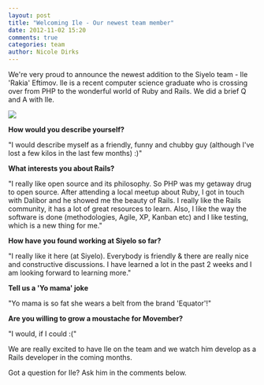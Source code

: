 ```yaml
---
layout: post
title: "Welcoming Ile - Our newest team member"
date: 2012-11-02 15:20
comments: true
categories: team
author: Nicole Dirks
---
```


We're very proud to announce the newest addition to the Siyelo team - Ile 'Rakia' Eftimov. Ile is a recent computer science graduate who is crossing over from PHP to the wonderful world of Ruby and Rails. We did a brief Q and A with Ile.

![](/images/posts/ile.jpg)

**How would you describe yourself?**

"I would describe myself as a friendly, funny and chubby guy (although I've lost a few kilos in the last few months) :)"

**What interests you about Rails?**

"I really like open source and its philosophy. So PHP was my getaway drug to open source. After attending a local meetup about Ruby, I got in touch with Dalibor and he showed me the beauty of Rails. I really like the Rails community, it has a lot of great resources to learn. Also, I like the way the software is done (methodologies, Agile, XP, Kanban etc) and I like testing, which is a new thing for me."

**How have you found working at Siyelo so far?**

"I really like it here (at Siyelo). Everybody is friendly & there are really nice and constructive discussions. I have learned a lot in the past 2 weeks and I am looking forward to learning more."

**Tell us a 'Yo mama' joke**

"Yo mama is so fat she wears a belt from the brand 'Equator'!"

**Are you willing to grow a moustache for Movember?**

"I would, if I could :("

We are really excited to have Ile on the team and we watch him develop as a Rails developer in the coming months.

Got a question for Ile? Ask him in the comments below.
